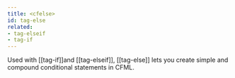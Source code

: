 ```yaml
---
title: <cfelse>
id: tag-else
related:
- tag-elseif
- tag-if
---
```


Used with [[tag-if]]and [[tag-elseif]], [[tag-else]] lets you create simple and compound conditional statements in CFML.
